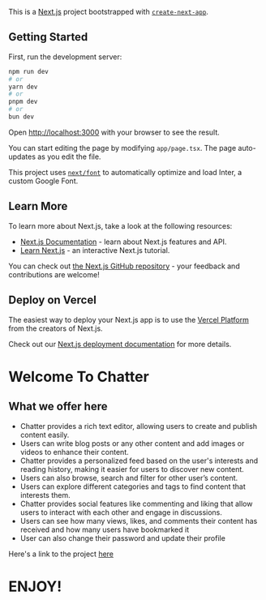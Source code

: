 This is a [Next.js](https://nextjs.org/) project bootstrapped with [`create-next-app`](https://github.com/vercel/next.js/tree/canary/packages/create-next-app).

## Getting Started

First, run the development server:

```bash
npm run dev
# or
yarn dev
# or
pnpm dev
# or
bun dev
```

Open [http://localhost:3000](http://localhost:3000) with your browser to see the result.

You can start editing the page by modifying `app/page.tsx`. The page auto-updates as you edit the file.

This project uses [`next/font`](https://nextjs.org/docs/basic-features/font-optimization) to automatically optimize and load Inter, a custom Google Font.

## Learn More

To learn more about Next.js, take a look at the following resources:

- [Next.js Documentation](https://nextjs.org/docs) - learn about Next.js features and API.
- [Learn Next.js](https://nextjs.org/learn) - an interactive Next.js tutorial.

You can check out [the Next.js GitHub repository](https://github.com/vercel/next.js/) - your feedback and contributions are welcome!

## Deploy on Vercel

The easiest way to deploy your Next.js app is to use the [Vercel Platform](https://vercel.com/new?utm_medium=default-template&filter=next.js&utm_source=create-next-app&utm_campaign=create-next-app-readme) from the creators of Next.js.

Check out our [Next.js deployment documentation](https://nextjs.org/docs/deployment) for more details.


# Welcome To Chatter

## What we offer here

- Chatter provides a rich text editor, allowing users to create and publish content easily.
- Users can write blog posts or any other content and add images or videos to enhance their content. 
- Chatter provides a personalized feed based on the user's interests and reading history, making it easier for users to discover new content. 
-  Users can also browse, search and filter for other user’s content.
-  Users can explore different categories and tags to find content that interests them.
-  Chatter provides social features like commenting and liking that allow users to interact with each other and engage in discussions.
-   Users can see how many views, likes, and comments their content has received and how many users have bookmarked it
-   User  can also change their password and update their profile

Here's a link to the project [here](https://nextjs-chatter-teal.vercel.app)

# ENJOY!